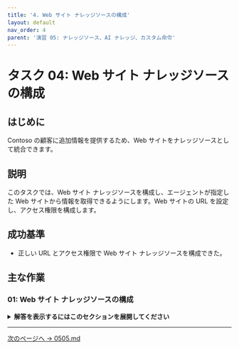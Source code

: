 ```yaml
---
title: '4. Web サイト ナレッジソースの構成'
layout: default
nav_order: 4
parent: '演習 05: ナレッジソース、AI ナレッジ、カスタム命令'
---
```


# タスク 04: Web サイト ナレッジソースの構成

## はじめに

Contoso の顧客に追加情報を提供するため、Web サイトをナレッジソースとして統合できます。

## 説明

このタスクでは、Web サイト ナレッジソースを構成し、エージェントが指定した Web サイトから情報を取得できるようにします。Web サイトの URL を設定し、アクセス権限を構成します。

## 成功基準

-   正しい URL とアクセス権限で Web サイト ナレッジソースを構成できた。

## 主な作業

### 01: Web サイト ナレッジソースの構成

<details markdown="block"> 
  <summary><strong>解答を表示するにはこのセクションを展開してください</strong></summary> 

1. 画面左上の **Add knowledge** を再度選択します。

1. **Public websites** を選択します。

	![oay63mf9.jpg](../../media/oay63mf9.jpg)

1. `https://adoption.microsoft.com/en-us/` を入力し、**Add** を選択します。

	![q4554x3s.jpg](../../media/q4554x3s.jpg)

1. **Owner** 列の下にある **Confirm** チェックボックスをオンにし、画面右下の **Add** を選択します。

	![0i3e13ep.jpg](../../media/0i3e13ep.jpg)

	[!IMPORTANT]
	> 各ナレッジソースには、返せる内容を明確に記載した意味のある名前と説明を付けてください。

---

[!IMPORTANT]
> **プロのヒント**:  
>  - デフォルトの組み込み自然言語理解モデルを使用する場合、ナレッジソースは **Create generative answers** ノードから呼び出されます。デフォルトでは、トピックに一致しないユーザー文は **Conversational boosting** トピックに送られ、ここに **Generative answers** ノードが事前構成されています。  
>  - ジェネレーティブ AI オーケストレーションが有効な場合、大規模言語モデルは各ナレッジソースの説明を参照し、どのデータソースを使うか判断します。
 
 </details>

---

[次のページへ → 0505.md](0505.md)